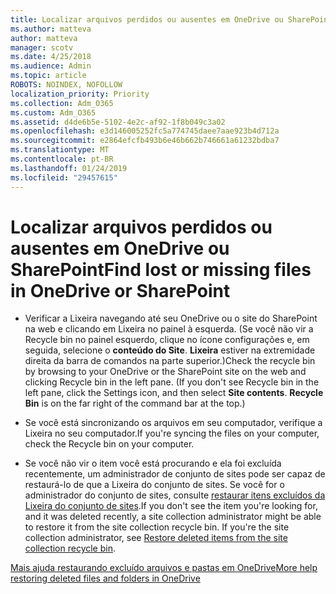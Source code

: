 ```yaml
---
title: Localizar arquivos perdidos ou ausentes em OneDrive ou SharePoint
ms.author: matteva
author: matteva
manager: scotv
ms.date: 4/25/2018
ms.audience: Admin
ms.topic: article
ROBOTS: NOINDEX, NOFOLLOW
localization_priority: Priority
ms.collection: Adm_O365
ms.custom: Adm_O365
ms.assetid: d4de6b5e-5102-4e2c-af92-1f8b049c3a02
ms.openlocfilehash: e3d146005252fc5a774745daee7aae923b4d712a
ms.sourcegitcommit: e2864efcfb493b6e46b662b746661a61232bdba7
ms.translationtype: MT
ms.contentlocale: pt-BR
ms.lasthandoff: 01/24/2019
ms.locfileid: "29457615"
---
```

# <a name="find-lost-or-missing-files-in-onedrive-or-sharepoint"></a><span data-ttu-id="a4a19-102">Localizar arquivos perdidos ou ausentes em OneDrive ou SharePoint</span><span class="sxs-lookup"><span data-stu-id="a4a19-102">Find lost or missing files in OneDrive or SharePoint</span></span>

- <span data-ttu-id="a4a19-p101">Verificar a Lixeira navegando até seu OneDrive ou o site do SharePoint na web e clicando em Lixeira no painel à esquerda. (Se você não vir a Recycle bin no painel esquerdo, clique no ícone configurações e, em seguida, selecione o **conteúdo do Site**. **Lixeira** estiver na extremidade direita da barra de comandos na parte superior.)</span><span class="sxs-lookup"><span data-stu-id="a4a19-p101">Check the recycle bin by browsing to your OneDrive or the SharePoint site on the web and clicking Recycle bin in the left pane. (If you don't see Recycle bin in the left pane, click the Settings icon, and then select **Site contents**. **Recycle Bin** is on the far right of the command bar at the top.)</span></span> 
    
- <span data-ttu-id="a4a19-106">Se você está sincronizando os arquivos em seu computador, verifique a Lixeira no seu computador.</span><span class="sxs-lookup"><span data-stu-id="a4a19-106">If you're syncing the files on your computer, check the Recycle bin on your computer.</span></span> 
    
- <span data-ttu-id="a4a19-p102">Se você não vir o item você está procurando e ela foi excluída recentemente, um administrador de conjunto de sites pode ser capaz de restaurá-lo de que a Lixeira do conjunto de sites. Se você for o administrador do conjunto de sites, consulte [restaurar itens excluídos da Lixeira do conjunto de sites](https://go.microsoft.com/fwlink/?linkid=866439).</span><span class="sxs-lookup"><span data-stu-id="a4a19-p102">If you don't see the item you're looking for, and it was deleted recently, a site collection administrator might be able to restore it from the site collection recycle bin. If you're the site collection administrator, see [Restore deleted items from the site collection recycle bin](https://go.microsoft.com/fwlink/?linkid=866439).</span></span>
    
[<span data-ttu-id="a4a19-109">Mais ajuda restaurando excluído arquivos e pastas em OneDrive</span><span class="sxs-lookup"><span data-stu-id="a4a19-109">More help restoring deleted files and folders in OneDrive</span></span>](https://go.microsoft.com/fwlink/?linkid=872872)
  

